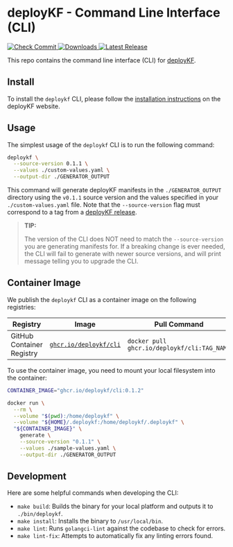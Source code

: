 # deployKF - Command Line Interface (CLI)

<a href="https://github.com/deployKF/cli/actions/workflows/check-commit.yml">
  <img alt="Check Commit" src="https://github.com/deployKF/cli/actions/workflows/check-commit.yml/badge.svg">
</a>
<a href="https://github.com/deployKF/cli/releases">
  <img alt="Downloads" src="https://img.shields.io/github/downloads/deployKF/cli/total?color=28a745">
</a>
<a href="https://github.com/deployKF/cli/releases">
  <img alt="Latest Release" src="https://img.shields.io/github/v/release/deployKF/cli?color=6f42c1&label=latest%20release">
</a>

This repo contains the command line interface (CLI) for [deployKF](https://github.com/deployKF/deployKF).

## Install

To install the `deploykf` CLI, please follow the [installation instructions](https://www.deploykf.org/guides/install-deploykf-cli/) on the deployKF website.

## Usage

The simplest usage of the `deploykf` CLI is to run the following command:

```bash
deploykf \
  --source-version 0.1.1 \
  --values ./custom-values.yaml \
  --output-dir ./GENERATOR_OUTPUT
```

This command will generate deployKF manifests in the `./GENERATOR_OUTPUT` directory using the `v0.1.1` source version and the values specified in your `./custom-values.yaml` file. 
Note that the `--source-version` flag must correspond to a tag from a [deployKF release](https://github.com/deployKF/deployKF/releases).

> __TIP:__ 
> 
> The version of the CLI does NOT need to match the `--source-version` you are generating manifests for.
> If a breaking change is ever needed, the CLI will fail to generate with newer source versions, and will print message telling you to upgrade the CLI.

## Container Image

We publish the `deploykf` CLI as a container image on the following registries:

| Registry                  | Image                                                  | Pull Command                                |
|---------------------------|--------------------------------------------------------|---------------------------------------------|
| GitHub Container Registry | [`ghcr.io/deploykf/cli`](https://ghcr.io/deploykf/cli) | `docker pull ghcr.io/deploykf/cli:TAG_NAME` |

To use the container image, you need to mount your local filesystem into the container:

```bash
CONTAINER_IMAGE="ghcr.io/deploykf/cli:0.1.2"

docker run \
  --rm \
  --volume "$(pwd):/home/deploykf" \
  --volume "${HOME}/.deploykf:/home/deploykf/.deploykf" \
  "${CONTAINER_IMAGE}" \
    generate \
    --source-version "0.1.1" \
    --values ./sample-values.yaml \
    --output-dir ./GENERATOR_OUTPUT
```

## Development

Here are some helpful commands when developing the CLI:

- `make build`: Builds the binary for your local platform and outputs it to `./bin/deploykf`.
- `make install`: Installs the binary to `/usr/local/bin`.
- `make lint`: Runs `golangci-lint` against the codebase to check for errors.
- `make lint-fix`: Attempts to automatically fix any linting errors found.
